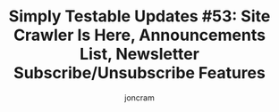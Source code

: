 ---
title: "Simply Testable Updates #53: Site Crawler Is Here, Announcements List, Newsletter Subscribe/Unsubscribe Features"
short_title: "Simply Testable Updates #53: Site Crawler Is Here"
author: joncram
newsletter:
    issue_number: 53rd
    url: https://us5.campaign-archive1.com/?u=ac75e33d993d2b502e333ddd0&amp;id=65dfcad195
    closing_sentence: Expect the next newsletter a week from now on August 28.
    highlights:
        - Site Crawler Is Here
        - Announcements Mailing List
        - Subscribe To/Unsubscribe From Newsletters From Your Account
---